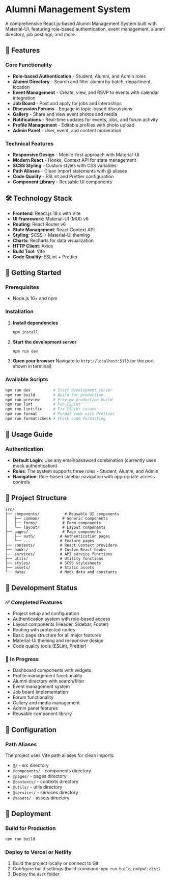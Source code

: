 
# Alumni Management System

A comprehensive React.js-based Alumni Management System built with Material-UI, featuring role-based authentication, event management, alumni directory, job postings, and more.

## 🚀 Features

### Core Functionality
- **Role-based Authentication** - Student, Alumni, and Admin roles
- **Alumni Directory** - Search and filter alumni by batch, department, location
- **Event Management** - Create, view, and RSVP to events with calendar integration
- **Job Board** - Post and apply for jobs and internships
- **Discussion Forums** - Engage in topic-based discussions
- **Gallery** - Share and view event photos and media
- **Notifications** - Real-time updates for events, jobs, and forum activity
- **Profile Management** - Editable profiles with photo upload
- **Admin Panel** - User, event, and content moderation

### Technical Features
- **Responsive Design** - Mobile-first approach with Material-UI
- **Modern React** - Hooks, Context API for state management
- **SCSS Styling** - Custom styles with CSS variables
- **Path Aliases** - Clean import statements with @ aliases
- **Code Quality** - ESLint and Prettier configuration
- **Component Library** - Reusable UI components

## 🛠️ Technology Stack

- **Frontend**: React.js 19.x with Vite
- **UI Framework**: Material-UI (MUI) v6
- **Routing**: React Router v6
- **State Management**: React Context API
- **Styling**: SCSS + Material-UI theming
- **Charts**: Recharts for data visualization
- **HTTP Client**: Axios
- **Build Tool**: Vite
- **Code Quality**: ESLint + Prettier

## 🚀 Getting Started

### Prerequisites
- Node.js 16+ and npm

### Installation

1. **Install dependencies**
   ```bash
   npm install
   ```

2. **Start the development server**
   ```bash
   npm run dev
   ```

3. **Open your browser**
   Navigate to `http://localhost:5173` (or the port shown in terminal)

### Available Scripts

```bash
npm run dev          # Start development server
npm run build        # Build for production
npm run preview      # Preview production build
npm run lint         # Run ESLint
npm run lint:fix     # Fix ESLint issues
npm run format       # Format code with Prettier
npm run format:check # Check code formatting
```

## 🎯 Usage Guide

### Authentication
- **Default Login**: Use any email/password combination (currently uses mock authentication)
- **Roles**: The system supports three roles - Student, Alumni, and Admin
- **Navigation**: Role-based sidebar navigation with appropriate access controls

## 🎨 Project Structure

```
src/
├── components/           # Reusable UI components
│   ├── common/          # Generic components
│   ├── forms/           # Form components
│   └── layout/          # Layout components
├── pages/               # Page components
│   ├── auth/           # Authentication pages
│   └── ...             # Feature pages
├── contexts/           # React Context providers
├── hooks/              # Custom React hooks
├── services/           # API service functions
├── utils/              # Utility functions
├── styles/             # SCSS stylesheets
├── assets/             # Static assets
└── data/               # Mock data and constants
```

## 🧪 Development Status

### ✅ Completed Features
- Project setup and configuration
- Authentication system with role-based access
- Layout components (Header, Sidebar, Footer)
- Routing with protected routes
- Basic page structure for all major features
- Material-UI theming and responsive design
- Code quality tools (ESLint, Prettier)

### 🚧 In Progress
- Dashboard components with widgets
- Profile management functionality
- Alumni directory with search/filter
- Event management system
- Job board implementation
- Forum functionality
- Gallery and media management
- Admin panel features
- Reusable component library

## 🔧 Configuration

### Path Aliases
The project uses Vite path aliases for clean imports:
- `@/` - src directory
- `@components/` - components directory
- `@pages/` - pages directory
- `@contexts/` - contexts directory
- `@utils/` - utils directory
- `@services/` - services directory
- `@assets/` - assets directory

## 🚀 Deployment

### Build for Production
```bash
npm run build
```

### Deploy to Vercel or Netlify
1. Build the project locally or connect to Git
2. Configure build settings (build command: `npm run build`, output: `dist`)
3. Deploy the `dist` folder


